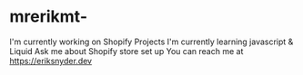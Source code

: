 # mrerikmt-

I'm currently working on Shopify Projects
I'm currently learning javascript & Liquid
Ask me about Shopify store set up
You can reach me at https://eriksnyder.dev
